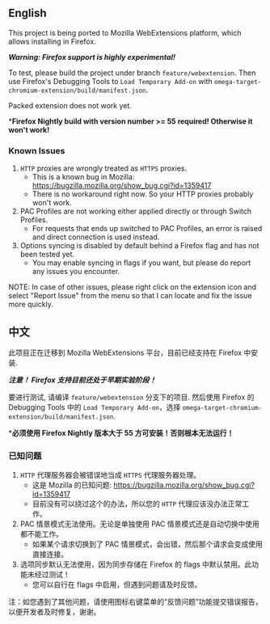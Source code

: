 English
-------

This project is being ported to Mozilla WebExtensions platform, which allows installing in Firefox.

***Warning: Firefox support is highly experimental!***

To test, please build the project under branch `feature/webextension`. Then use Firefox's Debugging Tools to `Load Temporary Add-on` with `omega-target-chromium-extension/build/manifest.json`.

Packed extension does not work yet.

<!--
To test, please install the latest build from https://addons.mozilla.org/en-US/firefox/addon/switchyomega/
-->

***Firefox Nightly build with version number >= 55 required! Otherwise it won't work!**

### Known Issues

1. `HTTP` proxies are wrongly treated as `HTTPS` proxies.
    * This is a known bug in Mozilla: https://bugzilla.mozilla.org/show_bug.cgi?id=1359417
    * There is no workaround right now. So your HTTP proxies probably won't work.
1. PAC Profiles are not working either applied directly or through Switch Profiles.
    * For requests that ends up switched to PAC Profiles, an error is raised and direct connection is used instead.
1. Options syncing is disabled by default behind a Firefox flag and has not been tested yet.
    * You may enable syncing in flags if you want, but please do report any issues you encounter.

NOTE: In case of other issues, please right click on the extension icon and select "Report Issue" from the menu so that I can locate and fix the issue more quickly.

中文
---

此项目正在迁移到 Mozilla WebExtensions 平台，目前已经支持在 Firefox 中安装.

***注意！ Firefox 支持目前还处于早期实验阶段！***

要进行测试, 请编译 `feature/webextension` 分支下的项目. 然后使用 Firefox 的 Debugging Tools 中的 `Load Temporary Add-on`，选择 `omega-target-chromium-extension/build/manifest.json`.

<!--
要进行测试，请在这里安装最新的版本： https://addons.mozilla.org/en-US/firefox/addon/switchyomega/
-->

***必须使用 Firefox Nightly 版本大于 55 方可安装！否则根本无法运行！**

### 已知问题

1. `HTTP` 代理服务器会被错误地当成 `HTTPS` 代理服务器处理。
    * 这是 Mozilla 的已知问题: https://bugzilla.mozilla.org/show_bug.cgi?id=1359417
    * 目前没有可以绕过这个的办法，所以您的 `HTTP` 代理应该没办法正常工作。
1. PAC 情景模式无法使用。无论是单独使用 PAC 情景模式还是自动切换中使用都不能工作。
    * 如果某个请求切换到了 PAC 情景模式，会出错，然后那个请求会变成使用直接连接。
1. 选项同步默认无法使用，因为同步存储在 Firefox 的 flags 中默认禁用。此功能未经过测试！
    * 您可以自行在 flags 中启用，但遇到问题请及时反馈。

注：如您遇到了其他问题，请使用图标右键菜单的“反馈问题”功能提交错误报告，以便开发者及时修复，谢谢。